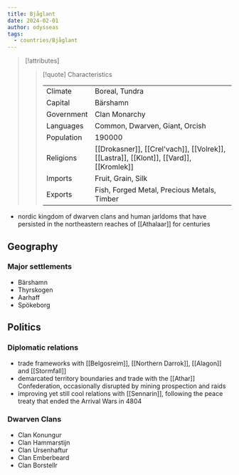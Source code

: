 ```yaml
---
title: Bjåglant
date: 2024-02-01
author: odysseas
tags:
  - countries/Bjåglant
---
```

> [!attributes]
> 
> > [!quote] Characteristics
> >
> > | | |
> > | --- | --- |
> > | Climate |  Boreal, Tundra |
> > | Capital |  Bärshamn |
> > | Government |  Clan Monarchy |
> > | Languages |  Common, Dwarven, Giant, Orcish |
> > | Population |  190000 |
> > | Religions |  [[Drokasner]], [[Crel'vach]], [[Volrek]], [[Lastra]], [[Klont]], [[Vard]], [[Kromlek]] |
> > | Imports |  Fruit, Grain, Silk |
> > | Exports |  Fish, Forged Metal, Precious Metals, Timber |

- nordic kingdom of dwarven clans and human jarldoms that have persisted in the northeastern reaches of [[Athalaar]] for centuries

## Geography

### Major settlements
- Bärshamn
- Thyrskogen
- Aarhaff
- Spökeborg

## Politics

### Diplomatic relations
- trade frameworks with [[Belgosreim]], [[Northern Darrok]], [[Alagon]] and [[Stormfall]]
- demarcated territory boundaries and trade with the [[Athar]] Confederation, occasionally disrupted by mining prospection and raids
- improving yet still cool relations with [[Sennarin]], following the peace treaty that ended the Arrival Wars in 4804

### Dwarven Clans

- Clan Konungur
- Clan Hammarstijn
- Clan Ursenhaftur
- Clan Emberbeard
- Clan Borstellr